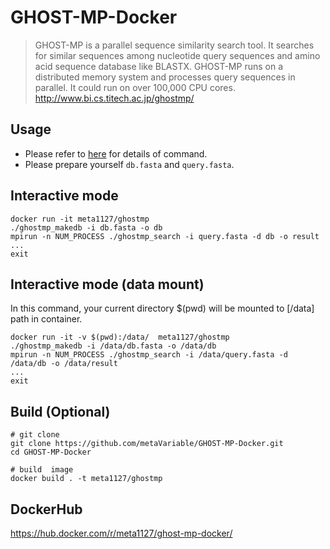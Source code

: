 # GHOST-MP-Docker


> GHOST-MP is a parallel sequence similarity search tool. It searches for similar sequences among nucleotide query sequences and amino acid sequence database like BLASTX. GHOST-MP runs on a distributed memory system and processes query sequences in parallel. It could run on over 100,000 CPU cores.  
> http://www.bi.cs.titech.ac.jp/ghostmp/


## Usage 
* Please refer to [here](http://www.bi.cs.titech.ac.jp/ghostmp/manual.html) for details of command.
* Please prepare yourself `db.fasta` and `query.fasta`.

## Interactive mode
```
docker run -it meta1127/ghostmp
./ghostmp_makedb -i db.fasta -o db
mpirun -n NUM_PROCESS ./ghostmp_search -i query.fasta -d db -o result
...
exit
```
## Interactive mode (data mount)
In this command, your current directory $(pwd) will be mounted to [/data] path in container.
```
docker run -it -v $(pwd):/data/  meta1127/ghostmp
./ghostmp_makedb -i /data/db.fasta -o /data/db
mpirun -n NUM_PROCESS ./ghostmp_search -i /data/query.fasta -d /data/db -o /data/result
...
exit
```

## Build (Optional)
```
# git clone
git clone https://github.com/metaVariable/GHOST-MP-Docker.git
cd GHOST-MP-Docker

# build  image
docker build . -t meta1127/ghostmp
```

## DockerHub
https://hub.docker.com/r/meta1127/ghost-mp-docker/
